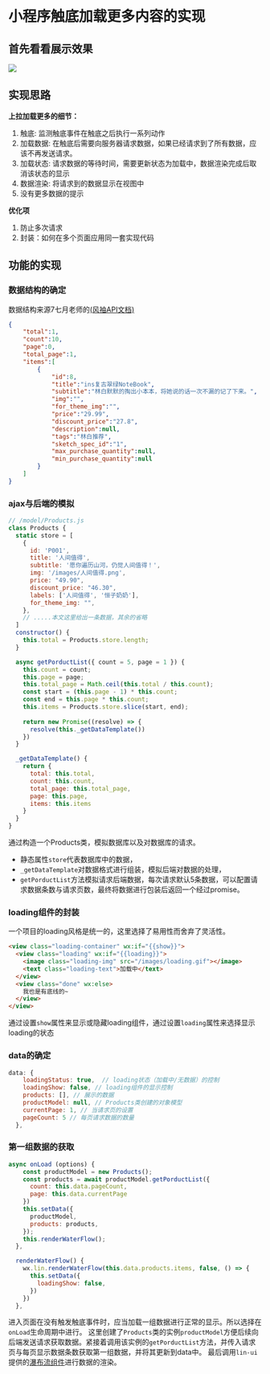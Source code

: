 # 小程序触底加载更多内容的实现

## 首先看看展示效果

![](https://www.github.com/kingshuaishuai/static_resource/raw/master/assets/0bd9f6dd716003f3818d15d2e211ee73.gif)

## 实现思路
**上拉加载更多的细节：**
1. 触底: 监测触底事件在触底之后执行一系列动作
2. 加载数据: 在触底后需要向服务器请求数据，如果已经请求到了所有数据，应该不再发送请求。
3. 加载状态: 请求数据的等待时间，需要更新状态为加载中，数据渲染完成后取消该状态的显示
4. 数据渲染: 将请求到的数据显示在视图中
5. 没有更多数据的提示

**优化项**
1. 防止多次请求
2. 封装：如何在多个页面应用同一套实现代码

## 功能的实现
### 数据结构的确定
数据结构来源7七月老师的[(风袖API文档)](https://course.7yue.pro/lin/sleeve/1%20%E3%80%8A%E9%A3%8E%E8%A2%96%E3%80%8B%E5%85%A8%E6%A0%88%E8%AF%BEAPI%E6%96%87%E6%A1%A3.html#%E5%88%86%E9%A1%B5%E5%8F%82%E6%95%B0)
```json
{
    "total":1,
    "count":10,
    "page":0,
    "total_page":1,
    "items":[
        {
            "id":8,
            "title":"ins复古翠绿NoteBook",
            "subtitle":"林白默默的掏出小本本，将她说的话一次不漏的记了下来。",
            "img":"",
            "for_theme_img":"",
            "price":"29.99",
            "discount_price":"27.8",
            "description":null,
            "tags":"林白推荐",
            "sketch_spec_id":"1",
            "max_purchase_quantity":null,
            "min_purchase_quantity":null
        }
    ]
}
```
### ajax与后端的模拟
```javascript
// /model/Products.js
class Products {
  static store = [
    {
      id: 'P001',
      title: '人间值得',
      subtitle: '愿你遍历山河，仍觉人间值得！',
      img: '/images/人间值得.png',
      price: "49.90",
      discount_price: "46.30",
      labels: ['人间值得', '恒子奶奶'],
      for_theme_img: "",
    },
    // .....本文这里给出一条数据，其余的省略
  ]
  constructor() {
    this.total = Products.store.length;
  }

  async getPorductList({ count = 5, page = 1 }) {
    this.count = count;
    this.page = page;
    this.total_page = Math.ceil(this.total / this.count);
    const start = (this.page - 1) * this.count;
    const end = this.page * this.count;
    this.items = Products.store.slice(start, end);
    
    return new Promise((resolve) => {
      resolve(this._getDataTemplate())
    })
  }

  _getDataTemplate() {
    return {
      total: this.total,
      count: this.count,
      total_page: this.total_page,
      page: this.page,
      items: this.items
    }
  }
}
```

通过构造一个Products类，模拟数据库以及对数据库的请求。
* 静态属性`store`代表数据库中的数据，
* `_getDataTemplate`对数据格式进行组装，模拟后端对数据的处理，
* `getPorductList`方法模拟请求后端数据，每次请求默认5条数据，可以配置请求数据条数与请求页数，最终将数据进行包装后返回一个经过promise。

### loading组件的封装
一个项目的loading风格是统一的，这里选择了易用性而舍弃了灵活性。
```html
<view class="loading-container" wx:if="{{show}}">
  <view class="loading" wx:if="{{loading}}">
    <image class="loading-img" src="/images/loading.gif"></image>
    <text class="loading-text">加载中</text>
  </view>
  <view class="done" wx:else>
    我也是有底线的~
  </view>
</view>
```
通过设置`show`属性来显示或隐藏loading组件，通过设置`loading`属性来选择显示loading的状态

### data的确定
```javascript
data: {
    loadingStatus: true,  // loading状态（加载中/无数据）的控制
    loadingShow: false, // loading组件的显示控制
    products: [], // 展示的数据
    productModel: null, // Products类创建的对象模型
    currentPage: 1, // 当请求页的设置
    pageCount: 5 // 每页请求数据的数量
  },

```

### 第一组数据的获取
```javascript
async onLoad (options) {
    const productModel = new Products();
    const products = await productModel.getPorductList({
      count: this.data.pageCount, 
      page: this.data.currentPage
    })
    this.setData({
      productModel,
      products: products,
    });
    this.renderWaterFlow();
  },

  renderWaterFlow() {
    wx.lin.renderWaterFlow(this.data.products.items, false, () => {
      this.setData({
        loadingShow: false,
      })
    })
  },
```
进入页面在没有触发触底事件时，应当加载一组数据进行正常的显示。所以选择在`onLoad`生命周期中进行。
这里创建了`Products`类的实例`productModel`方便后续向后端发送请求获取数据。紧接着调用该实例的`getPorductList`方法，并传入请求页与每页显示数据条数获取第一组数据，并将其更新到data中。
最后调用`lin-ui`提供的[瀑布流组件](http://doc.mini.7yue.pro/component/layout/water-flow.html#%E4%BD%BF%E7%94%A8%E6%96%B9%E6%B3%95)进行数据的渲染。